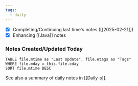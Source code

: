 ```yaml
---
tags:
  - daily
---
```


- [x] Completing/Continuing last time's notes ([[2025-02-21]])
- [x] Enhancing [[Java]] notes

### Notes Created/Updated Today
```dataview
TABLE file.mtime as "Last Update", file.etags as "Tags"
WHERE file.mday = this.file.cday
SORT file.mtime DESC
```

See also a summary of daily notes in [[Daily-s]].